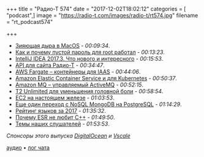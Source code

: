 +++
title = "Радио-Т 574"
date = "2017-12-02T18:02:12"
categories = [ "podcast",]
image = "https://radio-t.com/images/radio-t/rt574.jpg"
filename = "rt_podcast574"

+++

- [Зияющая дыра в MacOS](https://techcrunch.com/2017/11/28/astonishing-os-x-bug-lets-anyone-log-into-a-high-sierra-machine/) - *00:09:34*.
- [Как и почему пустой пароль для root работал](https://objective-see.com/blog/blog_0x24.html) - *00:13:23*.
- [IntelliJ IDEA 2017.3. Что нового и интересного](https://habrahabr.ru/company/JetBrains/blog/343382/) - *00:15:53*.
- [API для сайта Радио-Т](https://radio-t.com/p/2017/11/27/site-api/) - *00:34:47*.
- [AWS Fargate – контейнеры для IAAS](https://aws.amazon.com/blogs/aws/aws-fargate/) - *00:44:06*.
- [Amazon Elastic Container Service и для Kubernetes](https://aws.amazon.com/blogs/aws/amazon-elastic-container-service-for-kubernetes/) - *00:50:37*.
- [Amazon MQ – управляемый ActiveMQ](https://aws.amazon.com/blogs/aws/amazon-mq-managed-message-broker-service-for-activemq/) - *00:52:15*.
- [T2 Unlimited для уменьшения головной боли](https://aws.amazon.com/blogs/aws/new-t2-unlimited-going-beyond-the-burst-with-high-performance/) - *00:58:54*.
- [EC2 на настоящем железе](https://aws.amazon.com/blogs/aws/new-amazon-ec2-bare-metal-instances-with-direct-access-to-hardware/?utm_source=feedburner) - *01:03:53*.
- [Еще один переход с NoSQL MongoDB на PostgreSQL](https://dzone.com/articles/why-we-moved-from-nosql-mongodb-to-postgresql) - *01:14:29*.
- [Рейтинг языков за 2017](https://www.techworm.net/2017/11/popular-programming-languages-2017-according-tiobe-pypl.html) - *01:35:32*.
- [Почему ESR не любит C++](https://developers.slashdot.org/story/17/11/27/039226/why-esr-hates-c-respects-java-and-thinks-go-but-not-rust-will-replace-c) - *01:49:50*.
- [Темы наших слушателей](https://radio-t.com/p/2017/11/28/prep-574/) - *01:53:53*.

*Спонсоры этого выпуска [DigitalOcean](https://www.digitalocean.com) и [Vscale](http://bit.ly/radio-t_vscale)*

[аудио](http://cdn.radio-t.com/rt_podcast574.mp3) • [лог чата](http://chat.radio-t.com/logs/radio-t-574.html)
<audio src="http://cdn.radio-t.com/rt_podcast574.mp3" preload="none"></audio>
